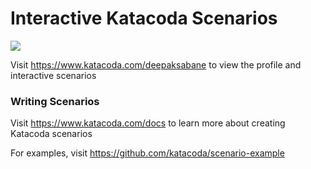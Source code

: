 # Interactive Katacoda Scenarios

[![](http://shields.katacoda.com/katacoda/deepaksabane/count.svg)](https://www.katacoda.com/deepaksabane "Get your profile on Katacoda.com")

Visit https://www.katacoda.com/deepaksabane to view the profile and interactive scenarios

### Writing Scenarios
Visit https://www.katacoda.com/docs to learn more about creating Katacoda scenarios

For examples, visit https://github.com/katacoda/scenario-example
